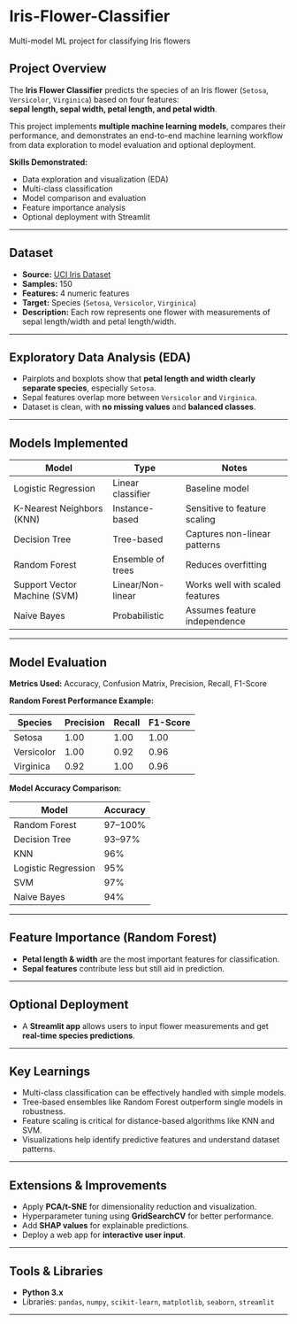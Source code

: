 # Iris-Flower-Classifier
Multi-model ML project for classifying Iris flowers

## Project Overview
The **Iris Flower Classifier** predicts the species of an Iris flower (`Setosa`, `Versicolor`, `Virginica`) based on four features:  
**sepal length, sepal width, petal length, and petal width**.  

This project implements **multiple machine learning models**, compares their performance, and demonstrates an end-to-end machine learning workflow from data exploration to model evaluation and optional deployment.

**Skills Demonstrated:**  
- Data exploration and visualization (EDA)  
- Multi-class classification  
- Model comparison and evaluation  
- Feature importance analysis  
- Optional deployment with Streamlit  

---

## Dataset
- **Source:** [UCI Iris Dataset](https://archive.ics.uci.edu/ml/datasets/iris)  
- **Samples:** 150  
- **Features:** 4 numeric features  
- **Target:** Species (`Setosa`, `Versicolor`, `Virginica`)  
- **Description:** Each row represents one flower with measurements of sepal length/width and petal length/width.  

---

## Exploratory Data Analysis (EDA)
- Pairplots and boxplots show that **petal length and width clearly separate species**, especially `Setosa`.  
- Sepal features overlap more between `Versicolor` and `Virginica`.  
- Dataset is clean, with **no missing values** and **balanced classes**.  

---

## Models Implemented

| Model | Type | Notes |
|-------|------|-------|
| Logistic Regression | Linear classifier | Baseline model |
| K-Nearest Neighbors (KNN) | Instance-based | Sensitive to feature scaling |
| Decision Tree | Tree-based | Captures non-linear patterns |
| Random Forest | Ensemble of trees | Reduces overfitting |
| Support Vector Machine (SVM) | Linear/Non-linear | Works well with scaled features |
| Naive Bayes | Probabilistic | Assumes feature independence |

---

## Model Evaluation

**Metrics Used:** Accuracy, Confusion Matrix, Precision, Recall, F1-Score  

**Random Forest Performance Example:**

| Species | Precision | Recall | F1-Score |
|---------|----------|--------|----------|
| Setosa | 1.00 | 1.00 | 1.00 |
| Versicolor | 1.00 | 0.92 | 0.96 |
| Virginica | 0.92 | 1.00 | 0.96 |

**Model Accuracy Comparison:**

| Model | Accuracy |
|-------|---------|
| Random Forest | 97–100% |
| Decision Tree | 93–97% |
| KNN | 96% |
| Logistic Regression | 95% |
| SVM | 97% |
| Naive Bayes | 94% |

---

## Feature Importance (Random Forest)
- **Petal length & width** are the most important features for classification.  
- **Sepal features** contribute less but still aid in prediction.

---

## Optional Deployment
- A **Streamlit app** allows users to input flower measurements and get **real-time species predictions**.  

---

## Key Learnings
- Multi-class classification can be effectively handled with simple models.  
- Tree-based ensembles like Random Forest outperform single models in robustness.  
- Feature scaling is critical for distance-based algorithms like KNN and SVM.  
- Visualizations help identify predictive features and understand dataset patterns.  

---

## Extensions & Improvements
- Apply **PCA/t-SNE** for dimensionality reduction and visualization.  
- Hyperparameter tuning using **GridSearchCV** for better performance.  
- Add **SHAP values** for explainable predictions.  
- Deploy a web app for **interactive user input**.  

---

## Tools & Libraries
- **Python 3.x**  
- Libraries: `pandas`, `numpy`, `scikit-learn`, `matplotlib`, `seaborn`, `streamlit`  

---



